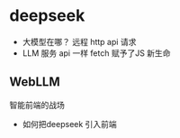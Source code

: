 # deepseek 
- 大模型在哪？
  远程 
  http api 请求 
- LLM 服务
  api 一样 
  fetch 赋予了JS 新生命

## WebLLM
智能前端的战场
- 如何把deepseek 引入前端 